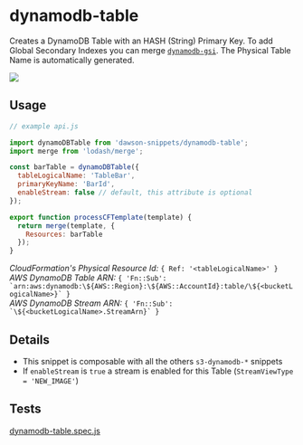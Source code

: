 
dynamodb-table
===

Creates a DynamoDB Table with an HASH (String) Primary Key. To add Global Secondary Indexes you can merge [`dynamodb-gsi`](/dynamodb-gsi).
The Physical Table Name is automatically generated.  

![](https://nodei.co/npm/dawson-snippets.png?mini=true)

## Usage

```js
// example api.js

import dynamoDBTable from 'dawson-snippets/dynamodb-table';
import merge from 'lodash/merge';

const barTable = dynamoDBTable({
  tableLogicalName: 'TableBar',
  primaryKeyName: 'BarId',
  enableStream: false // default, this attribute is optional
});

export function processCFTemplate(template) {
  return merge(template, {
    Resources: barTable
  });
}
```

*CloudFormation's Physical Resource Id:* `{ Ref: '<tableLogicalName>' }`  
*AWS DynamoDB Table ARN:* ```{ 'Fn::Sub': `arn:aws:dynamodb:\${AWS::Region}:\${AWS::AccountId}:table/\${<bucketLogicalName>}` }```  
*AWS DynamoDB Stream ARN:* ```{ 'Fn::Sub': `\${<bucketLogicalName>.StreamArn}` }```

## Details

* This snippet is composable with all the others `s3-dynamodb-*` snippets
* If `enableStream` is `true` a stream is enabled for this Table (`StreamViewType = 'NEW_IMAGE'`)


## Tests

[dynamodb-table.spec.js](/__tests__/dynamodb-table.spec.js)

